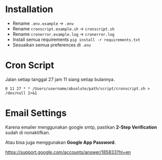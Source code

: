 # Installation

- Rename `.env.example` -> `.env`
- Rename `cronscript.example.sh` -> `cronscript.sh`
- Rename `cronerror.example.log` -> `cronerror.log`
- Install semua requirements `pip install -r requirements.txt`
- Sesuaikan semua preferences di `.env`


# Cron Script

Jalan setiap tanggal 27 jam 11 siang setiap bulannya.

`0 11 27 * * /Users/username/absolute/path/script/cronscript.sh > /dev/null 2>&1`


# Email Settings

Karena emailer menggunakan google smtp, pastikan **2-Step Verification** sudah di nonaktifkan. 

Atau bisa juga menggunakan **Google App Password**.

https://support.google.com/accounts/answer/185833?hl=en
